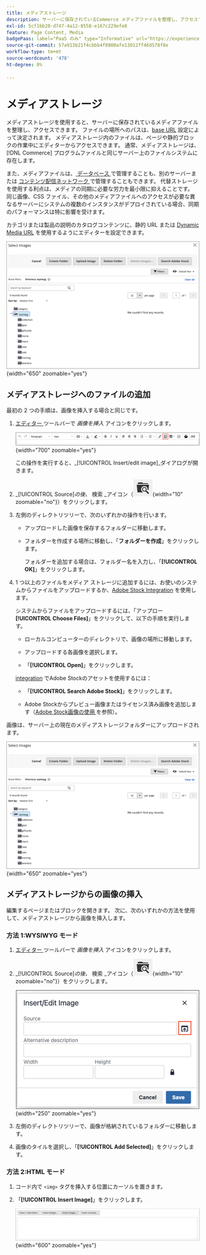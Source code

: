 ```yaml
---
title: メディアストレージ
description: サーバーに保存されているCommerce メディアファイルを整理し、アクセスできるようにするメディアストレージの仕組みについて説明します。
exl-id: 5cf1bb20-d747-4a12-8558-e167c229efe8
feature: Page Content, Media
badgePaas: label="PaaS のみ" type="Informative" url="https://experienceleague.adobe.com/en/docs/commerce/user-guides/product-solutions" tooltip="Adobe Commerce on Cloud プロジェクト（Adobeが管理する PaaS インフラストラクチャ）およびオンプレミスプロジェクトにのみ適用されます。"
source-git-commit: 57a913b21f4cbbb4f0800afe13012ff46d578f8e
workflow-type: tm+mt
source-wordcount: '478'
ht-degree: 0%

---
```


# メディアストレージ

メディアストレージを使用すると、サーバーに保存されているメディアファイルを整理し、アクセスできます。 ファイルの場所へのパスは、[base URL](../stores-purchase/store-urls.md) 設定によって決定されます。 メディアストレージ内のファイルは、ページや静的ブロックの作業中にエディターからアクセスできます。 通常、メディアストレージは、[!DNL Commerce] プログラムファイルと同じサーバー上のファイルシステムに存在します。

また、メディアファイルは、[ データベース ](media-storage-database.md) で管理することも、別のサーバーまたは [ コンテンツ配信ネットワーク ](media-storage-content-delivery-network.md) で管理することもできます。 代替ストレージを使用する利点は、メディアの同期に必要な労力を最小限に抑えることです。 同じ画像、CSS ファイル、その他のメディアファイルへのアクセスが必要な異なるサーバーにシステムの複数のインスタンスがデプロイされている場合、同期のパフォーマンスは特に影響を受けます。

カテゴリまたは製品の説明のカタログコンテンツに、静的 URL または [Dynamic Media URL](../catalog/catalog-urls.md#configure-catalog-media-url-format) を使用するようにエディターを設定できます。

![[!DNL Commerce] Media ストレージ ](./assets/media-storage.png){width="650" zoomable="yes"}

## メディアストレージへのファイルの追加

最初の 2 つの手順は、画像を挿入する場合と同じです。

1. [ エディター ](editor.md) ツールバーで _画像を挿入_ アイコンをクリックします。

   ![ 画像を挿入アイコン ](./assets/editor-toolbar-image-button.png){width="700" zoomable="yes"}

   この操作を実行すると、_[!UICONTROL Insert/edit image]_ダイアログが開きます。

1. _[!UICONTROL Source]_の後、_ 検索 _アイコン（![ 検索アイコン ](./assets/media-gallery-icon-browse.png){width="10" zoomable="no"}）をクリックします。

1. 左側のディレクトリツリーで、次のいずれかの操作を行います。

   - アップロードした画像を保存するフォルダーに移動します。

   - フォルダーを作成する場所に移動し、「**フォルダーを作成**」をクリックします。

     フォルダーを追加する場合は、フォルダー名を入力し、「**[!UICONTROL OK]**」をクリックします。

1. 1 つ以上のファイルをメディア ストレージに追加するには、お使いのシステムからファイルをアップロードするか、[Adobe Stock Integration](adobe-stock.md) を使用します。

   システムからファイルをアップロードするには、「アップロー **[!UICONTROL Choose Files]**」をクリックして、以下の手順を実行します。

   - ローカルコンピューターのディレクトリで、画像の場所に移動します。

   - アップロードする各画像を選択します。

   - 「**[!UICONTROL Open]**」をクリックします。

   [integration](adobe-stock.md) でAdobe Stockのアセットを使用するには：

   - 「**[!UICONTROL Search Adobe Stock]**」をクリックします。

   - Adobe Stockからプレビュー画像またはライセンス済み画像を追加します（[Adobe Stock画像の使用 ](adobe-stock-manage.md) を参照）。

画像は、サーバー上の現在のメディアストレージフォルダーにアップロードされます。

![[!DNL Commerce] Media ストレージ ](./assets/media-storage.png){width="650" zoomable="yes"}

## メディアストレージからの画像の挿入

編集するページまたはブロックを開きます。 次に、次のいずれかの方法を使用して、メディアストレージから画像を挿入します。

### 方法 1:WYSIWYG モード

1. [ エディター ](editor.md) ツールバーで _画像を挿入_ アイコンをクリックします。

1. _[!UICONTROL Source]_の後、_ 検索 _アイコン（![ 検索アイコン ](./assets/media-gallery-icon-browse.png){width="10" zoomable="no"}）をクリックします。

   ![ 検索アイコンの選択 ](./assets/editor-dialog-insert-image.png){width="250" zoomable="yes"}

1. 左側のディレクトリツリーで、画像が格納されているフォルダーに移動します。

1. 画像のタイルを選択し、「**[!UICONTROL Add Selected]**」をクリックします。

### 方法 2:HTML モード

1. コード内で `<img>` タグを挿入する位置にカーソルを置きます。

1. 「**[!UICONTROL Insert Image]**」をクリックします。

   ![ 画像を挿入（HTMLモード） ](./assets/editor-html-mode-insert-image.png){width="600" zoomable="yes"}
